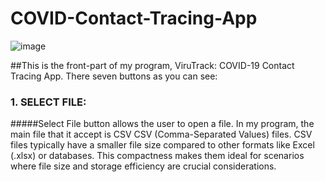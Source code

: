 # COVID-Contact-Tracing-App

![image](https://github.com/jayceee1207/COVID-Contact-Tracing-App/assets/129476395/8fec9a51-33ae-42ff-a782-6e86f5bba7b7)

##This is the front-part of my program, ViruTrack: COVID-19 Contact Tracing App. There seven buttons as you can see: 

### 1. SELECT FILE:
#####Select File button allows the user to open a file. In my program, the main file that it accept is CSV CSV (Comma-Separated Values) files.  CSV files typically have a smaller file size compared to other formats like Excel (.xlsx) or databases. This compactness makes them ideal for scenarios where file size and storage efficiency are crucial considerations.
